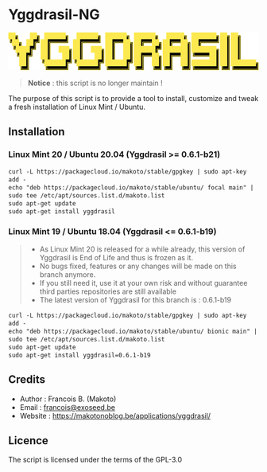 # Yggdrasil-NG

![yggdrasil](logo.png)

> **Notice** : this script is no longer maintain !

The purpose of this script is to provide a tool to install, customize and tweak a fresh installation of Linux Mint / Ubuntu.

## Installation

### Linux Mint 20 / Ubuntu 20.04 (Yggdrasil >= 0.6.1-b21)

```shell
curl -L https://packagecloud.io/makoto/stable/gpgkey | sudo apt-key add -
echo "deb https://packagecloud.io/makoto/stable/ubuntu/ focal main" | sudo tee /etc/apt/sources.list.d/makoto.list
sudo apt-get update
sudo apt-get install yggdrasil
```

### Linux Mint 19 / Ubuntu 18.04 (Yggdrasil <= 0.6.1-b19)

> - As Linux Mint 20 is released for a while already, this version of Yggdrasil is End of Life and thus is frozen as it.
> - No bugs fixed, features or any changes will be made on this branch anymore.
> - If you still need it, use it at your own risk and without guarantee third parties repositories are still available
> - The latest version of Yggdrasil for this branch is : 0.6.1-b19

```shell
curl -L https://packagecloud.io/makoto/stable/gpgkey | sudo apt-key add -
echo "deb https://packagecloud.io/makoto/stable/ubuntu/ bionic main" | sudo tee /etc/apt/sources.list.d/makoto.list
sudo apt-get update
sudo apt-get install yggdrasil=0.6.1-b19
```

## Credits

- Author : Francois B. (Makoto)
- Email : <francois@exoseed.be>
- Website : <https://makotonoblog.be/applications/yggdrasil/>

## Licence

The script is licensed under the terms of the GPL-3.0
